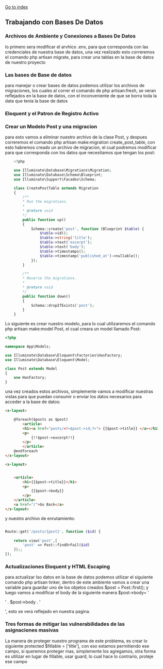 [Go to index](../README.md)

## Trabajando con Bases De Datos


### Archivos de Ambiente y Conexiones a Bases De Datos

lo primero sera modificar el arvhico .env, para que corresponda con las credenciales de nuestra base de datos, una vez realizado esto
correremos el comando php artisan migrate, para crear una tablas en la base de datos de nuestro proyecto

### Las bases de Base de datos

para manejar o crear bases de datos podemos utilizar los archivos de migraciones, los cuales al correr el comando de php artisan:fresh, se veran reflejados
en la base de datos, con el inconveniente de que se borra toda la data que tenia la base de datos

### Eloquent y el Patron de Registro Activo

### Crear un Modelo Post y una migracion

para esto vamos a eliminar nuestro archivo de la clase Post, y despues correremos el comando  php artisan make:migration create_post_table, con esto
habremos creado un archivo de migracion, el cual podremos modificar para que corresponda con los datos que necesitamos que tengan los post:

```php
    <?php

    use Illuminate\Database\Migrations\Migration;
    use Illuminate\Database\Schema\Blueprint;
    use Illuminate\Support\Facades\Schema;

    class CreatePostTable extends Migration
    {
        /**
        * Run the migrations.
        *
        * @return void
        */
        public function up()
        {
            Schema::create('post', function (Blueprint $table) {
                $table->id();
                $table->string('title');
                $table->text('excerpt');
                $table->text('body');
                $table->timestamps();
                $table->timestamp('published_at')->nullable();
            });
        }

        /**
        * Reverse the migrations.
        *
        * @return void
        */
        public function down()
        {
            Schema::dropIfExists('post');
        }
    }

```

Lo siguiente es crear nuestro modelo, para lo cual utilizaremos el comando php artisan make:model Post, el cual creara un model llamado Post:

```php
<?php

namespace App\Models;

use Illuminate\Database\Eloquent\Factories\HasFactory;
use Illuminate\Database\Eloquent\Model;

class Post extends Model
{
    use HasFactory;
}


```

una vez creados estos archivos, simplemente vamos a modificar nuestras vistas para que puedan consumir o enviar los datos necesarios para acceder a la base de datos:
```html
<x-layout>

    @foreach($posts as $post)
        <article>
        <h1><a href="posts/<?=$post->id;?>"> {{$post->title}} </a></h1>
        <p>
            {!!$post->excerpt!!}
        </p>
        </article>
    @endforeach
</x-layout>
```

```html
<x-layout>


    <article>
        <h1>{{$post->title}}</h1>
        <p>
            {{$post->body}}
        </p>
    </article>
    <a href="/">Go Back</a>
</x-layout>
```

y nuestro archivo de enrutamiento:

```php

Route::get('/posts/{post}', function ($id) {
    
    return view('post',[
        'post' => Post::findOrFail($id)
    ]);;
});

```

### Actualizaciones Eloquent y HTML Escaping

para actualizar lso datos en la base de datos podemos utilizar el siguiente comando php artisan tinker, dentro de este ambiente
 vamos a crear una variable para guardar uno de los objetos creados $post = Post::first(); y luego vamos a modificar el body de la siguiente 
 manera $post->body= '<p>' . $post->body . '</p>', esto se vera reflejado en nuestra pagina.

 ### Tres formas de mitigar las vulnerabilidades de las asignaciones masivas

 La manera de proteger nuestro programa de este problema, es crear lo siguiente protected $fillable = ['title'], con eso estamos permitiendo ese campo,
  si queremos proteger mas, simplemente los agregamos, otra forma es utilizar en lugar de fillable, usar guard, lo cual hace lo contrario, proteje ese campo
  